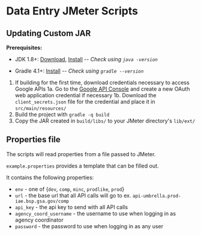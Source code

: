 # Data Entry JMeter Scripts

## Updating Custom JAR
**Prerequisites:**

- JDK 1.8+: [Download](http://www.oracle.com/technetwork/java/javase/downloads/index.html), [Install](http://docs.oracle.com/javase/8/docs/technotes/guides/install/install_overview.html) 
	-- *Check using `java -version`*

- Gradle 4.1+: [Install](https://gradle.org/install/) -- *Check using `gradle --version`*

1. If building for the first time, download credentials necessary to access Google APIs
1a. Go to the [Google API Console](https://console.developers.google.com/) and create a new OAuth web application credential if necessary
1b. Download the `client_secrets.json` file for the credential and place it in `src/main/resources/`
2. Build the project with `gradle -q build`
3. Copy the JAR created in `build/libs/` to your JMeter directory's `lib/ext/`

## Properties file

The scripts will read properties from a file passed to JMeter.

`example.properties` provides a template that can be filled out.

It contains the following properties:

* `env` - one of {`dev`, `comp`, `minc`, `prodlike`, `prod`}
* `url` - the base url that all API calls will go to ex. `api-umbrella.prod-iae.bsp.gsa.gov/comp`
* `api_key` - the api key to send with all API calls
* `agency_coord_username` - the username to use when logging in as agency coordinator
* `password` - the password to use when logging in as any user

